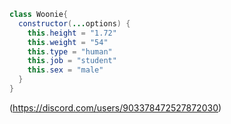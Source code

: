 ```java
class Woonie{
  constructor(...options) {
    this.height = "1.72"
    this.weight = "54"
    this.type = "human"
    this.job = "student"
    this.sex = "male"
  }
}
```


(https://discord.com/users/903378472527872030)
